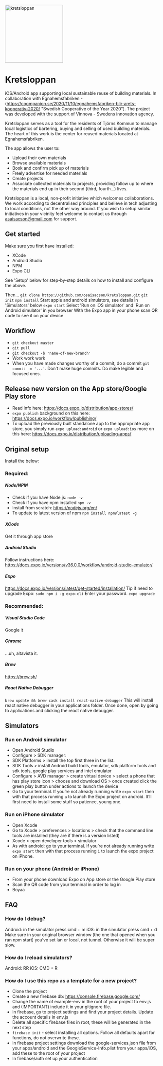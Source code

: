 <p align="left">
  <img src="https://user-images.githubusercontent.com/3785147/90018981-11d7d880-dcae-11ea-82ee-d01a7449581e.jpg" width="190" title="kretsloppan">
</p>

# Kretsloppan

iOS/Android app supporting local sustainable reuse of building materials.
In collaboration with Egnahemsfabriken - (https://coompanion.se/2020/11/10/egnahemsfabriken-blir-arets-kooperativ-2020/ "Swedish Cooperative of the Year 2020"). The project was developed with the support of Vinnova - Swedens innovation agency.

Kretsloppan serves as a tool for the residents of Tjörns Kommun to manage local logistics of bartering, buying and selling of used building materials. The heart of this work is the center for reused materials located at Egnahemsfabriken.

The app allows the user to:

- Upload their own materials
- Browse available materials
- Book and confirm pick up of materials
- Freely advertise for needed materials
- Create projects
- Associate collected materials to projects, providing follow up to where the materials end up in their second (third, fourth...) lives.

Kretsloppan is a local, non-profit initiative which welcomes collaborations. We work according to decentralised principles and believe in tech adjusting to local conditions, not the other way around. If you wish to setup similar initiatives in your vicinity feel welcome to contact us through asaisacson@gmail.com for support.

## Get started

Make sure you first have installed:

- XCode
- Android Studio
- NPM
- Expo CLI

See 'Setup' below for step-by-step details on how to install and configure the above.

Then...
`git clone https://github.com/osaisacson/kretsloppan.git`
`git init`
`npm install`
Start apple and android simulators, see details in 'Simulators' below
`expo start`
Select 'Run on iOS simulator' and 'Run on Android simulator' in you browser
With the Expo app in your phone scan QR code to see it on your device


## Workflow

- `git checkout master`
- `git pull`
- `git checkout -b 'name-of-new-branch'`
- Work work work
- When you have made changes worthy of a commit, do a commit `git commit -m '...'`. Don't make huge commits. Do make legible and focused ones.

## Release new version on the App store/Google Play store

- Read info here: https://docs.expo.io/distribution/app-stores/
- `expo publish` background on this here: https://docs.expo.io/workflow/publishing/
- To upload the previously built standalone app to the appropriate app store, you simply run `expo upload:android` or `expo upload:ios` more on this here: https://docs.expo.io/distribution/uploading-apps/

## Original setup

Install the below:

### Required:

##### Node/NPM

- Check if you have Node.js: `node -v`
- Check if you have npm installed `npm -v`
- Install from scratch: https://nodejs.org/en/
- To update to latest version of npm `npm install npm@latest -g`

##### XCode

Get it through app store

##### Android Studio

Follow instructions here: https://docs.expo.io/versions/v36.0.0/workflow/android-studio-emulator/

##### Expo

https://docs.expo.io/versions/latest/get-started/installation/
Tip if need to upgrade Expo:
`sudo npm i -g expo-cli` Enter your password.
`expo upgrade`

### Recommended:

##### Visual Studio Code

Google it

##### Chrome

…uh, altavista it.

##### Brew

https://brew.sh/

##### React Native Debugger

`brew update && brew cask install react-native-debugger`
This will install react native debugger in your applications folder.
Once done, open by going to applications and clicking the react native debugger.

## Simulators

### Run on Android simulator

- Open Android Studio
- Configure > SDK manager:
- SDK Platforms > install the top first three in the list.
- SDK Tools > install Android build tools, emulator, sdk platform tools and sdk tools, google play services and intel emulator
- Configure > AVD manager > create virtual device > select a phone that has play store icon > choose and download OS > once created click the green play button under actions to launch the device
- Go to your terminal. If you’re not already running write `expo start` then with that process running `a` to launch the Expo project on android. It’ll first need to install some stuff so patience, young one.

### Run on iPhone simulator

- Open Xcode
- Go to Xcode > preferences > locations > check that the command line tools are installed (they are if there is a version listed)
- Xcode > open developer tools > simulator
- As with android: go to your terminal. If you’re not already running write `expo start` then with that process running `i` to launch the expo project on iPhone.

### Run on your phone (Android or iPhone)

- From your phone download Expo on App store or the Google Play store
- Scan the QR code from your terminal in order to log in
- Boyaa

## FAQ

### How do I debug?

Android: in the simulator press cmd + m
iOS: in the simulator press cmd + d
Make sure in your original browser window (the one that opened when you ran npm start) you’ve set lan or local, not tunnel. Otherwise it will be super slow.

### How do I reload simulators?

Android: RR
iOS: CMD + R

### How do I use this repo as a template for a new project?

- Clone the project
- Create a new firebase db: https://console.firebase.google.com/
- Change the name of example-env in the root of your project to env.js and (IMPORTANT) include it in your gitignore file.
- In firebase, go to project settings and find your project details. Update the account details in env.js
- Delete all specific firebase files in root, these will be generated in the next step
- `firebase init` - select installing all options. Follow all defaults apart for functions, do not overwrite these.
- In firebase project settings download the google-services.json file from your apps/android and the GoogleService-Info.plist from your apps/iOS, add these to the root of your project
- In firebase/auth set up your authentication

